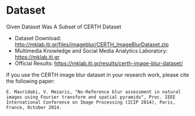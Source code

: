 # Dataset

Given Dataset Was A Subset of CERTH Dataset

- Dataset Download: http://mklab.iti.gr/files/imageblur/CERTH_ImageBlurDataset.zip
- Multimedia Knowledge and Social Media Analytics Laboratory: https://mklab.iti.gr
- Official Results: https://mklab.iti.gr/results/certh-image-blur-dataset/

If you use the CERTH image blur dataset in your research work, please cite the following paper:

`E. Mavridaki, V. Mezaris, "No-Reference blur assessment in natural images using Fourier transform and spatial pyramids", Proc. IEEE International Conference on Image Processing (ICIP 2014), Paris, France, October 2014.`